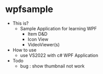 # wpfsample
 - This is?
	- Sample Application for learning WPF
	  - Item D&D
	  - Icon View
	  - VideoViewer(s) 
 - How to use
	- use VS2022 with c# WPF Application
 - Todo
	- bug : show thumbnail not work
